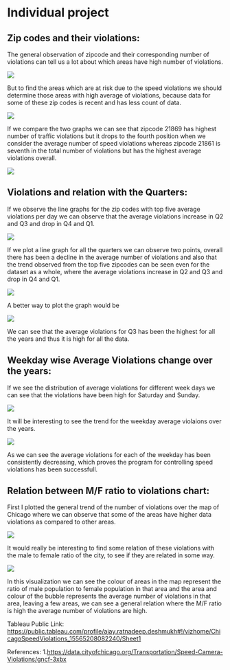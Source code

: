 # Individual project


## Zip codes and their violations:
The general observation of zipcode and their corresponding number of violations can tell us a lot about which areas have high number of violations.

![](Images/Screenshot(85).png)

But to find the areas which are at risk due to the speed violations we should determine those areas with high average of violations, because data for some of these zip codes is recent and has less count of data.

![](Images/Screenshot(86).png)

If we compare the two graphs we can see that zipcode 21869 has highest number of traffic violations but it drops to the fourth position when we consider the average number of speed violations whereas zipcode 21861 is seventh in the total number of violations but has the highest average violations overall. 

![](Images/abc.jpg)


## Violations and relation with the Quarters:
If we observe the line graphs for the zip codes with top five average violations per day we can observe that the average violations increase in Q2 and Q3 and drop in Q4 and Q1.

![](Images/Screenshot(93).png)

If we plot a line graph for all the quarters we can observe two points, overall there has been a decline in the average number of violations and also that the trend observed from the top five zipcodes can be seen even for the dataset as a whole, where the average violations increase in Q2 and Q3 and drop in Q4 and Q1.

![](Images/Screenshot(94).png)

A better way to plot the graph would be

![](Images/Screenshot(90).png) 

We can see that the average violations for Q3 has been the highest for all the years and thus it is high for all the data.


## Weekday wise Average Violations change over the years:

If we see the distribution of average violations for different week days we can see that the violations have been high for Saturday and Sunday.

![](Images/Screenshot(99).png) 

It will be interesting to see the trend for the weekday average violaions over the years.

![](Images/Screenshot(98).png) 

As we can see the average violations for each of the weekday has been consistently decreasing, which proves the program for controlling speed violations has been successfull.


## Relation between M/F ratio to violations chart:

First I plotted the general trend of the number of violations over the map of Chicago where we can observe that some of the areas have higher data violations as compared to other areas.

![](Images/Screenshot(89).png) 

It would really be interesting to find some relation of these violations with the male to female ratio of the city, to see if they are related in some way.

![](Images/Screenshot(96).png) 

In this visualization we can see the colour of areas in the map represent the ratio of male population to female population in that area and the area and colour of the bubble represents the average number of violations in that area, leaving a few areas, we can see a general relation where the M/F ratio is high the average number of violations are high. 

Tableau Public Link:
https://public.tableau.com/profile/ajay.ratnadeep.deshmukh#!/vizhome/ChicagoSpeedViolations_15565208082240/Sheet1

References:
1.https://data.cityofchicago.org/Transportation/Speed-Camera-Violations/gncf-3xbx
